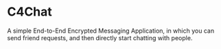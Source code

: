 # C4Chat

A simple End-to-End Encrypted Messaging Application, in which you can send friend requests, and then directly start chatting with people.
